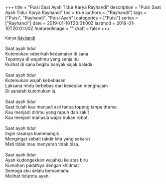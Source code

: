 +++
title = "Puisi Saat Ayah Tidur Karya Rayhandi"
description = "Puisi Saat Ayah Tidur Karya Rayhandi"
toc = true
authors = ["Rayhandi"]
tags = ["Puisi", "Rayhandi", "Puisi Ayah"]
categories = ["Puisi"]
series = ["Rayhandi"]
date = 2019-01-10T20:01:00Z
lastmod = 2019-01-10T20:01:00Z
featuredImage = ""
draft = false
+++

<div style="text-align: justify;">
<div style="font-size: small;">Karya <a href="/authors/rayhandi/" target="_blank">Rayhandi</a></div><br />
Saat ayah tidur<br />Kutemukan seberkah kedamaian di sana<br />Tepatnya di wajahmu yang senja itu<br />Kulihat di sana begitu banyak sajak balada.<br /><br />Saat ayah tidur<br />Kutemukan wajah kebebasan<br />Laksana rindu terbebas dari kesepian menghujam<br />Di sanalah kutemukan ia.<br /><br />Saat ayah tidur<br />Saat itulah kau menjadi asli tanpa topeng tanpa drama<br />Kau menjadi dirimu yang rapuh dan sakit<br />Kau menjadi manusia wajar bukan robot.<br /><br />Saat ayah tidur<br />Ingin rasanya kumenangis<br />Mengingat sebait takdir kita yang sekarat<br />Mati tidak mau menyerah tidak bisa.<br /><br />Saat ayah tidur<br />Ayah kudongakkan wajahku ke atas biru<br />Kumohon padaNya dengan khidmat<br />Semoga aku selalu bersamamu<br />Melihat tidurmu ayah.</div>
